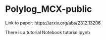 # Polylog_MCX-public

Link to paper: https://arxiv.org/abs/2312.13206
 
There is a tutorial Notebook tutorial.ipynb
